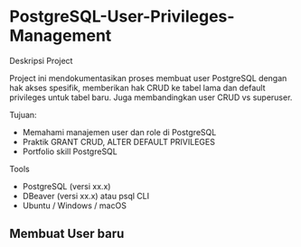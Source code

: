 # PostgreSQL-User-Privileges-Management

Deskripsi Project

Project ini mendokumentasikan proses membuat user PostgreSQL dengan hak akses spesifik, memberikan hak CRUD ke tabel lama dan default privileges untuk tabel baru. Juga membandingkan user CRUD vs superuser.

Tujuan:
- Memahami manajemen user dan role di PostgreSQL
- Praktik GRANT CRUD, ALTER DEFAULT PRIVILEGES
- Portfolio skill PostgreSQL

Tools
- PostgreSQL (versi xx.x)
- DBeaver (versi xx.x) atau psql CLI
- Ubuntu / Windows / macOS

## Membuat User baru

